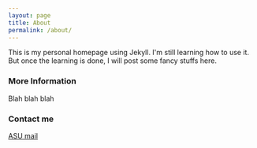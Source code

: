 ```yaml
---
layout: page
title: About
permalink: /about/
---
```


This is my personal homepage using Jekyll. I'm still learning how to use it. But once the learning is done, I will post some fancy stuffs here.

### More Information

Blah blah blah

### Contact me

[ASU mail](mailto:yluo97@asu.edu)

